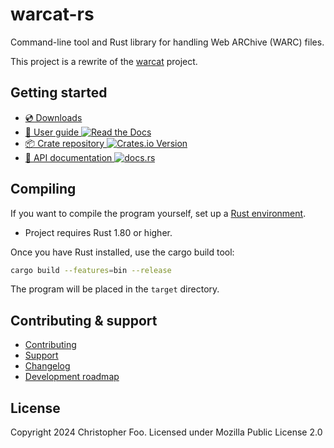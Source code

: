# warcat-rs

Command-line tool and Rust library for handling Web ARChive (WARC) files.

This project is a rewrite of the [warcat](https://github.com/chfoo/warcat/) project.

## Getting started

* [💿 Downloads](https://github.com/chfoo/warcat-rs/releases)
* [📖 User guide ![Read the Docs](https://img.shields.io/readthedocs/warcat-rs)
](https://warcat-rs.readthedocs.io/)
* [📦 Crate repository ![Crates.io Version](https://img.shields.io/crates/v/warcat)
](https://crates.io/crates/warcat)
* [📑 API documentation ![docs.rs](https://img.shields.io/docsrs/warcat)
](https://docs.rs/warcat)

## Compiling

If you want to compile the program yourself, set up a [Rust environment](https://www.rust-lang.org/tools/install).

* Project requires Rust 1.80 or higher.

Once you have Rust installed, use the cargo build tool:

```sh
cargo build --features=bin --release
```

The program will be placed in the `target` directory.

## Contributing & support

* [Contributing](https://github.com/chfoo/warcat-rs/blob/main/.github/CONTRIBUTING.md)
* [Support](https://github.com/chfoo/warcat-rs/blob/main/.github/SUPPORT.md)
* [Changelog](https://github.com/chfoo/warcat-rs/blob/main/CHANGELOG.md)
* [Development roadmap](https://github.com/chfoo/warcat-rs/blob/main/roadmap.md)

## License

Copyright 2024 Christopher Foo. Licensed under Mozilla Public License 2.0